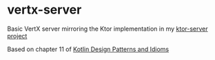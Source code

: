 # vertx-server

Basic VertX server mirroring the Ktor implementation in my [ktor-server project](https://github.com/BDDowns/ktor-server)

Based on chapter 11 of [Kotlin Design Patterns and Idioms](https://github.com/PacktPublishing/Kotlin-Design-Patterns-and-Best-Practices)

